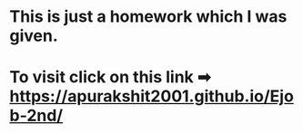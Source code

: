 # This is just a homework which I was given.
# To visit click on this link ➡ https://apurakshit2001.github.io/Ejob-2nd/
